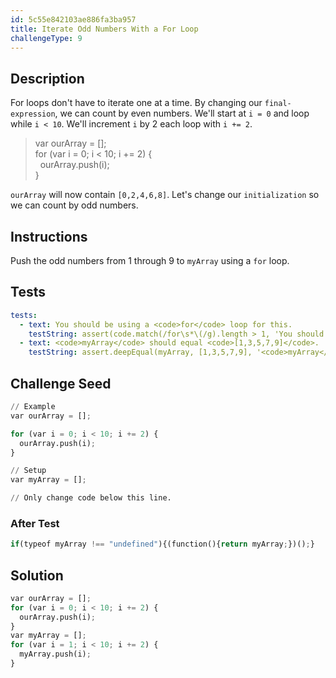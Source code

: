```yaml
---
id: 5c55e842103ae886fa3ba957
title: Iterate Odd Numbers With a For Loop
challengeType: 9
---
```


## Description
<section id='description'>
For loops don't have to iterate one at a time. By changing our <code>final-expression</code>, we can count by even numbers.
We'll start at <code>i = 0</code> and loop while <code>i &#60; 10</code>. We'll increment <code>i</code> by 2 each loop with <code>i += 2</code>.
<blockquote>var ourArray = [];<br>for (var i = 0; i &#60; 10; i += 2) {<br>&nbsp;&nbsp;ourArray.push(i);<br>}</blockquote>
<code>ourArray</code> will now contain <code>[0,2,4,6,8]</code>.
Let's change our <code>initialization</code> so we can count by odd numbers.
</section>

## Instructions
<section id='instructions'>
Push the odd numbers from 1 through 9 to <code>myArray</code> using a <code>for</code> loop.
</section>

## Tests
<section id='tests'>

```yml
tests:
  - text: You should be using a <code>for</code> loop for this.
    testString: assert(code.match(/for\s*\(/g).length > 1, 'You should be using a <code>for</code> loop for this.');
  - text: <code>myArray</code> should equal <code>[1,3,5,7,9]</code>.
    testString: assert.deepEqual(myArray, [1,3,5,7,9], '<code>myArray</code> should equal <code>[1,3,5,7,9]</code>.');

```

</section>

## Challenge Seed
<section id='challengeSeed'>

<div id='py-seed'>

```python
// Example
var ourArray = [];

for (var i = 0; i < 10; i += 2) {
  ourArray.push(i);
}

// Setup
var myArray = [];

// Only change code below this line.


```

</div>


### After Test
<div id='js-teardown'>

```python
if(typeof myArray !== "undefined"){(function(){return myArray;})();}
```

</div>

</section>

## Solution
<section id='solution'>


```python
var ourArray = [];
for (var i = 0; i < 10; i += 2) {
  ourArray.push(i);
}
var myArray = [];
for (var i = 1; i < 10; i += 2) {
  myArray.push(i);
}
```

</section>
